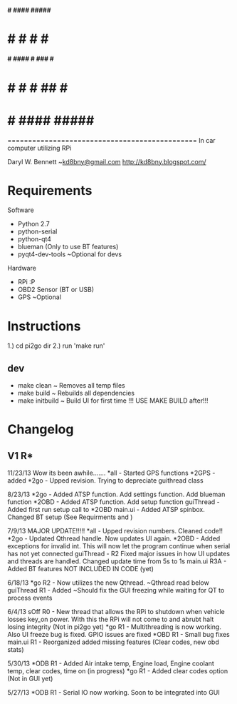 ####   #  ####  #####    ####
#   #        #  #       #    #
####   #  ####  #  ###  #    #
#      #  #     #   ##  #    #
#      #  ####  #####    ####
==============================================
In car computer utilizing RPi

Daryl W. Bennett ~kd8bny@gmail.com
http://kd8bny.blogspot.com/


Requirements
==============================================
Software
- Python 2.7
- python-serial
- python-qt4
- blueman (Only to use BT features)
- pyqt4-dev-tools ~Optional for devs

Hardware
- RPi :P
- OBD2 Sensor (BT or USB)
- GPS ~Optional

Instructions
==============================================
1.) cd pi2go dir
2.) run 'make run'

dev
-----
- make clean        ~ Removes all temp files
- make build        ~ Rebuilds all dependencies 
- make initbuild    ~ Build UI for first time !!! USE MAKE BUILD after!!!

Changelog
==============================================
V1 R*
---------------
11/23/13
Wow its been awhile.......
*all - Started GPS functions
*2GPS - added
*2go - Upped revision. Trying to depreciate guithread class

8/23/13
*2go - Added ATSP function. Add settings function. Add blueman function
*2OBD - Added ATSP function. Add setup function
guiThread - Added first run setup call to *2OBD
main.ui - Added ATSP spinbox. Changed BT setup (See Requirments and )

7/9/13
MAJOR UPDATE!!!!!
*all - Upped revision numbers. Cleaned code!!
*2go - Updated Qthread handle. Now updates UI again. 
*2OBD - Added exceptions for invalid int. This will now let the program continue when serial has not yet  connected
guiThread - R2 Fixed major issues in how UI updates and threads are handled. Changed update time from 5s to 1s 
main.ui R3A - Added BT features NOT INCLUDED IN CODE (yet)

6/18/13
*go R2 - Now utilizes the new Qthread. ~Qthread read below
guiThread R1 - Added ~Should fix the GUI freezing while waiting for QT to process events

6/4/13
sOff R0 - New thread that allows the RPi to shutdown when vehicle losses key_on power. With this the RPi will not come to and abrubt halt losing integrity (Not in pi2go yet)
*go R1 - Multithreading is now working. Also UI freeze bug is fixed. GPIO issues are fixed
*OBD R1 - Small bug fixes
main.ui R1 - Reorganized added missing features (Clear codes, new obd stats)

5/30/13
*ODB R1 - Added Air intake temp, Engine load, Engine coolant temp, clear codes, time on (in progress)
*go R1	- Added clear codes option (Not in GUI yet)

5/27/13
*ODB R1 - Serial IO now working. Soon to be integrated into GUI

